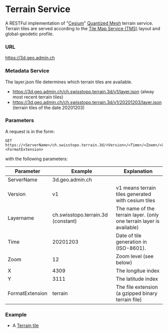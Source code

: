 # Terrain Service

A RESTFul implementation of "[Cesium](http://cesiumjs.org/)" [Quantized
Mesh](https://github.com/AnalyticalGraphicsInc/quantized-mesh) terrain
service. Terrain tiles are served according to the [Tile Map Service
(TMS)](http://wiki.osgeo.org/wiki/Tile_Map_Service_Specification) layout
and global-geodetic profile.

### URL

<https://3d.geo.admin.ch>

### Metadata Service

The <span class="title-ref">layer.json</span> file determines which
terrain tiles are available.

- <https://3d.geo.admin.ch/ch.swisstopo.terrain.3d/v1/layer.json>
  (alway most recent terrain tiles)
- <https://3d.geo.admin.ch/ch.swisstopo.terrain.3d/v1/20201203/layer.json>
  (terrain tiles of the date 20201203)

### Parameters

A request is in the form:

    GET https://<ServerName>/ch.swisstopo.terrain.3d/<Version>/<Time>/<Zoom>/<X>/<Y>.<FormatExtension>

with the following parameters:

| Parameter       | Example                            | Explanation                                                          |
| --------------- | ---------------------------------- | -------------------------------------------------------------------- |
| ServerName      | 3d.geo.admin.ch                    |                                                                      |
| Version         | v1                                 | v1 means terrain tiles generated with cesium tiles                   |
| Layername       | ch.swisstopo.terrain.3d (constant) | The name of the terrain layer. (only one terrain layer is available) |
| Time            | 20201203                           | Date of tile generation in (ISO-8601).                               |
| Zoom            | 12                                 | Zoom level (see below)                                               |
| X               | 4309                               | The longitue index                                                   |
| Y               | 3111                               | The latitude index                                                   |
| FormatExtension | terrain                            | The file extension (a gzipped binary terrain file)                   |

### Example

- A [Terrain
  tile](https://3d.geo.admin.ch/ch.swisstopo.terrain.3d/v1/20201203/7/136/98.terrain?v=3924.0.0)

